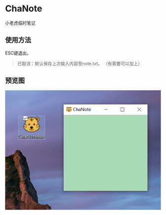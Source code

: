 # ChaNote

小老虎临时笔记
## 使用方法

ESC键退出。

> 已取消：默认保存上次输入内容至note.txt。 （有需要可以加上）

## 预览图

![alt text](image.png)
